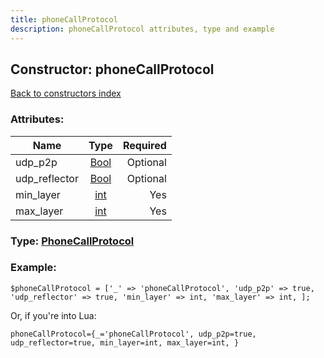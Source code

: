 ```yaml
---
title: phoneCallProtocol
description: phoneCallProtocol attributes, type and example
---
```

## Constructor: phoneCallProtocol  
[Back to constructors index](index.md)



### Attributes:

| Name     |    Type       | Required |
|----------|:-------------:|---------:|
|udp\_p2p|[Bool](../types/Bool.md) | Optional|
|udp\_reflector|[Bool](../types/Bool.md) | Optional|
|min\_layer|[int](../types/int.md) | Yes|
|max\_layer|[int](../types/int.md) | Yes|



### Type: [PhoneCallProtocol](../types/PhoneCallProtocol.md)


### Example:

```
$phoneCallProtocol = ['_' => 'phoneCallProtocol', 'udp_p2p' => true, 'udp_reflector' => true, 'min_layer' => int, 'max_layer' => int, ];
```  

Or, if you're into Lua:  


```
phoneCallProtocol={_='phoneCallProtocol', udp_p2p=true, udp_reflector=true, min_layer=int, max_layer=int, }

```


